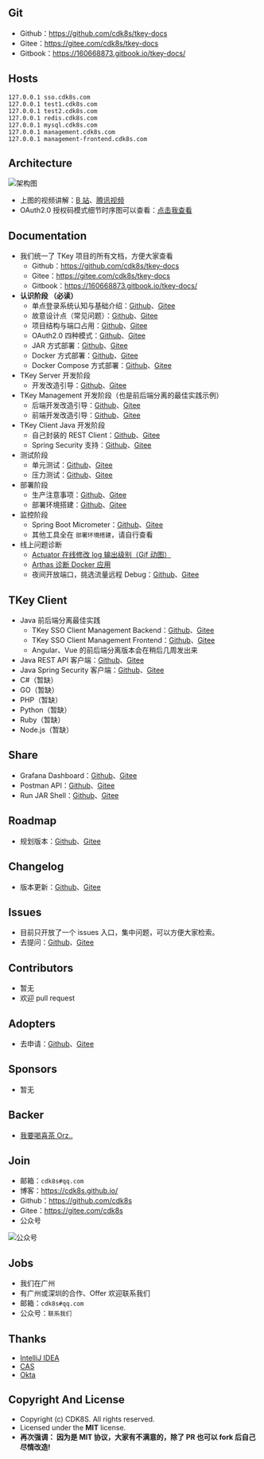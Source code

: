
## Git

- Github：<https://github.com/cdk8s/tkey-docs>
- Gitee：<https://gitee.com/cdk8s/tkey-docs>
- Gitbook：<https://160668873.gitbook.io/tkey-docs/>

## Hosts

```
127.0.0.1 sso.cdk8s.com
127.0.0.1 test1.cdk8s.com
127.0.0.1 test2.cdk8s.com
127.0.0.1 redis.cdk8s.com
127.0.0.1 mysql.cdk8s.com
127.0.0.1 management.cdk8s.com
127.0.0.1 management-frontend.cdk8s.com
```

## Architecture

![架构图](http://img.gitnavi.com/tkey/tkey-sso-architecture.jpg)

- 上图的视频讲解：[B 站](https://www.bilibili.com/video/av65883281/)、[腾讯视频](https://v.qq.com/x/page/e0920wdqe7v.html)
- OAuth2.0 授权码模式细节时序图可以查看：[点击我查看](http://img.gitnavi.com/tkey/tkey-oauth.png)

## Documentation

- 我们统一了 TKey 项目的所有文档，方便大家查看
    - Github：<https://github.com/cdk8s/tkey-docs>
    - Gitee：<https://gitee.com/cdk8s/tkey-docs>
    - Gitbook：<https://160668873.gitbook.io/tkey-docs/>
- **认识阶段 （必读）**
    - 单点登录系统认知与基础介绍：[Github](https://github.com/cdk8s/tkey-docs/blob/master/other/tkey-baisc.md)、[Gitee](https://gitee.com/cdk8s/tkey-docs/blob/master/other/tkey-baisc.md)
    - 故意设计点（常见问题）：[Github](https://github.com/cdk8s/tkey-docs/blob/master/faq/README.md)、[Gitee](https://gitee.com/cdk8s/tkey-docs/blob/master/faq/README.md)
    - 项目结构与端口占用：[Github](https://github.com/cdk8s/tkey-docs/blob/master/other/project-structure.md)、[Gitee](https://gitee.com/cdk8s/tkey-docs/blob/master/other/project-structure.md)
    - OAuth2.0 四种模式：[Github](https://github.com/cdk8s/tkey-docs/blob/master/server/oauth-grant-type/README.md)、[Gitee](https://gitee.com/cdk8s/tkey-docs/blob/master/server/oauth-grant-type/README.md)
    - JAR 方式部署：[Github](https://github.com/cdk8s/tkey-docs/blob/master/deployment/jar-runapp.md)、[Gitee](https://gitee.com/cdk8s/tkey-docs/blob/master/deployment/jar-runapp.md)
    - Docker 方式部署：[Github](https://github.com/cdk8s/tkey-docs/blob/master/deployment/docker-runapp.md)、[Gitee](https://gitee.com/cdk8s/tkey-docs/blob/master/deployment/docker-runapp.md)
    - Docker Compose 方式部署：[Github](https://github.com/cdk8s/tkey-docs/blob/master/deployment/docker-compose-runapp.md)、[Gitee](https://gitee.com/cdk8s/tkey-docs/blob/master/deployment/docker-compose-runapp.md)
- TKey Server 开发阶段
    - 开发改造引导：[Github](https://github.com/cdk8s/tkey-docs/blob/master/server/dev.md)、[Gitee](https://gitee.com/cdk8s/tkey-docs/blob/master/server/dev.md)
- TKey Management 开发阶段（也是前后端分离的最佳实践示例）
    - 后端开发改造引导：[Github](https://github.com/cdk8s/tkey-docs/blob/master/management/dev-backend.md)、[Gitee](https://gitee.com/cdk8s/tkey-docs/blob/master/management/dev-backend.md)
    - 前端开发改造引导：[Github](https://github.com/cdk8s/tkey-docs/blob/master/management/dev-frontend.md)、[Gitee](https://gitee.com/cdk8s/tkey-docs/blob/master/management/dev-frontend.md)
- TKey Client Java 开发阶段
    - 自己封装的 REST Client：[Github](https://github.com/cdk8s/tkey-docs/blob/master/client/dev-rest-client.md)、[Gitee](https://gitee.com/cdk8s/tkey-docs/blob/master/client/dev-rest-client.md)
    - Spring Security 支持：[Github](https://github.com/cdk8s/tkey-docs/blob/master/client/dev-spring-security-client.md)、[Gitee](https://gitee.com/cdk8s/tkey-docs/blob/master/client/dev-spring-security-client.md)
- 测试阶段
    - 单元测试：[Github](https://github.com/cdk8s/tkey/blob/master/src/test/java/com/cdk8s/tkey/server/controller/AuthorizationCodeByFormTest.java)、[Gitee](https://gitee.com/cdk8s/tkey/blob/master/src/test/java/com/cdk8s/tkey/server/controller/AuthorizationCodeByFormTest.java)
    - 压力测试：[Github](https://github.com/cdk8s/tkey-docs/blob/master/test/performance.md)、[Gitee](https://gitee.com/cdk8s/tkey-docs/blob/master/test/performance.md)
- 部署阶段
    - 生产注意事项：[Github](https://github.com/cdk8s/tkey-docs/blob/master/deployment/production-environment.md)、[Gitee](https://gitee.com/cdk8s/tkey-docs/blob/master/deployment/production-environment.md)
    - 部署环境搭建：[Github](https://github.com/cdk8s/tkey-docs/blob/master/deployment/deployment-core.md)、[Gitee](https://gitee.com/cdk8s/tkey-docs/blob/master/deployment/deployment-core.md)
- 监控阶段
    - Spring Boot Micrometer：[Github](https://github.com/cdk8s/tkey-docs/blob/master/deployment/micrometer.md)、[Gitee](https://gitee.com/cdk8s/tkey-docs/blob/master/deployment/micrometer.md)
    - 其他工具全在 `部署环境搭建`，请自行查看
- 线上问题诊断
    - [Actuator 在线修改 log 输出级别（Gif 动图）](http://img.gitnavi.com/tkey/actuator-update-log-level.gif)
    - [Arthas 诊断 Docker 应用](https://alibaba.github.io/arthas/docker.html#dockerjava)
    - 夜间开放端口，挑选流量远程 Debug：[Github](https://github.com/cdk8s/tkey-docs/blob/master/server/remote-debug.md)、[Gitee](https://gitee.com/cdk8s/tkey-docs/blob/master/server/remote-debug.md)


## TKey Client

- Java 前后端分离最佳实践
    - TKey SSO Client Management Backend：[Github](https://github.com/cdk8s/tkey-management)、[Gitee](https://gitee.com/cdk8s/tkey-management)
    - TKey SSO Client Management Frontend：[Github](https://github.com/cdk8s/tkey-management-frontend)、[Gitee](https://gitee.com/cdk8s/tkey-management)
    - Angular、Vue 的前后端分离版本会在稍后几周发出来
- Java REST API 客户端：[Github](https://github.com/cdk8s/tkey-client-java)、[Gitee](https://gitee.com/cdk8s/tkey-client-java)
- Java Spring Security 客户端：[Github](https://github.com/cdk8s/tkey-client-java-spring-security)、[Gitee](https://gitee.com/cdk8s/tkey-client-java-spring-security)
- C#（暂缺）
- GO（暂缺）
- PHP（暂缺）
- Python（暂缺）
- Ruby（暂缺）
- Node.js（暂缺）

## Share

- Grafana Dashboard：[Github](https://github.com/cdk8s/tkey-docs/blob/master/share-file/grafana/dashboard.json)、[Gitee](https://gitee.com/cdk8s/tkey-docs/blob/master/share-file/grafana/dashboard.json)
- Postman API：[Github](https://github.com/cdk8s/tkey-docs/blob/master/share-file/postman/tkey-sso-server-api_collection_2.1_format.json)、[Gitee](https://gitee.com/cdk8s/tkey-docs/blob/master/share-file/postman/tkey-sso-server-api_collection_2.1_format.json)
- Run JAR Shell：[Github](https://github.com/cdk8s/tkey-docs/blob/master/share-file/shell/runapp.sh)、[Gitee](https://gitee.com/cdk8s/tkey-docs/blob/master/share-file/shell/runapp.sh)


## Roadmap

- 规划版本：[Github](https://github.com/cdk8s/tkey-docs/blob/master/roadmap/README.md)、[Gitee](https://gitee.com/cdk8s/tkey-docs/blob/master/roadmap/README.md)

## Changelog

- 版本更新：[Github](https://github.com/cdk8s/tkey-docs/blob/master/changelog/README.md)、[Gitee](https://gitee.com/cdk8s/tkey-docs/blob/master/changelog/README.md)


## Issues

- 目前只开放了一个 issues 入口，集中问题，可以方便大家检索。
- 去提问：[Github](https://github.com/cdk8s/tkey-issues)、[Gitee](https://gitee.com/cdk8s/tkey-issues)

## Contributors

- 暂无
- 欢迎 pull request

## Adopters

- 去申请：[Github](https://github.com/cdk8s/tkey-issues/issues/1)、[Gitee](https://gitee.com/cdk8s/tkey-issues/issues/1)

## Sponsors

- 暂无

## Backer

- [我要喝喜茶 Orz..](http://www.youmeek.com/donate/)


## Join

- 邮箱：`cdk8s#qq.com`
- 博客：<https://cdk8s.github.io/>
- Github：<https://github.com/cdk8s>
- Gitee：<https://gitee.com/cdk8s>
- 公众号

![公众号](http://img.gitnavi.com/markdown/cdk8s_qr_300px.png)


## Jobs

- 我们在广州
- 有广州或深圳的合作、Offer 欢迎联系我们
- 邮箱：`cdk8s#qq.com`
- 公众号：`联系我们`

## Thanks

- [IntelliJ IDEA](https://www.jetbrains.com/idea/)
- [CAS](https://github.com/apereo/cas)
- [Okta](https://www.okta.com/)


## Copyright And License

- Copyright (c) CDK8S. All rights reserved.
- Licensed under the **MIT** license.
- **再次强调： 因为是 MIT 协议，大家有不满意的，除了 PR 也可以 fork 后自己尽情改造!**



